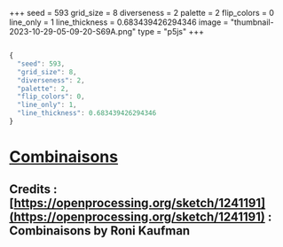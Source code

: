 +++
seed = 593
grid_size = 8
diverseness = 2
palette = 2
flip_colors = 0
line_only = 1
line_thickness = 0.683439426294346
image = "thumbnail-2023-10-29-05-09-20-S69A.png"
type = "p5js"
+++


~~~javascript

{
  "seed": 593,
  "grid_size": 8,
  "diverseness": 2,
  "palette": 2,
  "flip_colors": 0,
  "line_only": 1,
  "line_thickness": 0.683439426294346
}

~~~




# [Combinaisons](https://openprocessing.org/sketch/2065396)
## Credits : [https://openprocessing.org/sketch/1241191](https://openprocessing.org/sketch/1241191) : Combinaisons by Roni Kaufman


